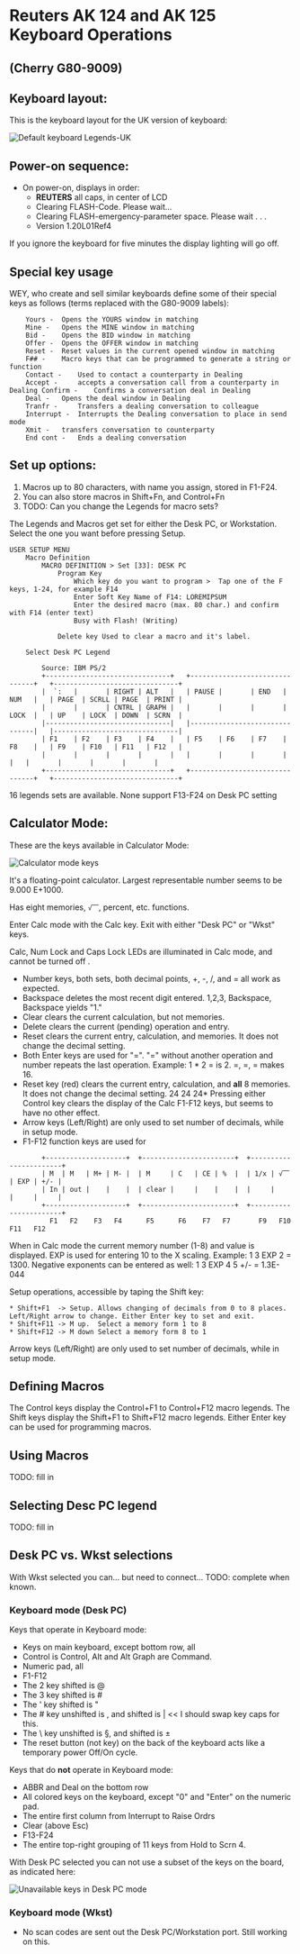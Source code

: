 # Reuters AK 124 and AK 125 Keyboard Operations
## (Cherry G80-9009)

## Keyboard layout:

This is the keyboard layout for the UK version of keyboard:

![Default keyboard Legends-UK](../master/images/Cherry%20G80-9009%20Default%20Legends-UK.png "Default keyboard Legends-UK")

## Power-on sequence:

* On power-on, displays in order:
    * **REUTERS** all caps, in center of LCD
    * Clearing FLASH-Code. Please wait...
    * Clearing FLASH-emergency-parameter space. Please wait . . .
    * Version 1.20L01Ref4

If you ignore the keyboard for five minutes the display lighting will go off.

## Special key usage

WEY, who create and sell similar keyboards define some of their special keys as follows (terms replaced with the G80-9009 labels):

        Yours -	 Opens the YOURS window in matching
        Mine -	 Opens the MINE window in matching
        Bid -	 Opens the BID window in matching
        Offer -	 Opens the OFFER window in matching
        Reset -	 Reset values in the current opened window in matching
        F## -	 Macro keys that can be programmed to generate a string or function
        Contact -	 Used to contact a counterparty in Dealing
        Accept -	 accepts a conversation call from a counterparty in Dealing Confirm -	 Confirms a conversation deal in Dealing
        Deal -	 Opens the deal window in Dealing
        Tranfr -	 Transfers a dealing conversation to colleague
        Interrupt -	 Interrupts the Dealing conversation to place in send mode
        Xmit -	 transfers conversation to counterparty
        End cont -	 Ends a dealing conversation

## Set up options:

1. Macros up to 80 characters, with name you assign, stored in F1-F24.
2. You can also store macros in Shift+Fn, and Control+Fn
3. TODO: Can you change the Legends for macro sets?

The Legends and Macros get set for either the Desk PC, or Workstation. Select the one you want before pressing Setup.

```
USER SETUP MENU
    Macro Definition
        MACRO DEFINITION > Set [33]: DESK PC
            Program Key
                Which key do you want to program >  Tap one of the F keys, 1-24, for example F14
                Enter Soft Key Name of F14: LOREMIPSUM
                Enter the desired macro (max. 80 char.) and confirm with F14 (enter text)
                Busy with Flash! (Writing)

            Delete key Used to clear a macro and it's label.

    Select Desk PC Legend

        Source: IBM PS/2
        +-------------------------------+   +-------------------------------+   +-------------------------------+
        |  `:   |       | RIGHT | ALT   |   | PAUSE |       | END   | NUM   |   | PAGE  | SCRLL | PAGE  | PRINT |
        |       |       | CNTRL | GRAPH |   |       |       |       | LOCK  |   | UP    | LOCK  | DOWN  | SCRN  |
        |-------------------------------|   |-------------------------------|   |-------------------------------|
        | F1    | F2    | F3    | F4    |   | F5    | F6    | F7    | F8    |   | F9    | F10   | F11   | F12   |
        |       |       |       |       |   |       |       |       |       |   |       |       |       |       |
        +-------------------------------+   +-------------------------------+   +-------------------------------+

```
16 legends sets are available.
None support F13-F24 on Desk PC setting

## Calculator Mode:

These are the keys available in Calculator Mode:

![Calculator mode keys](../master/images/Cherry%20G80-9009%20Calculator%20mode%20keys.png "Calculator mode keys")

It's a floating-point calculator. Largest representable number seems to be 9.000 E+1000.

Has eight memories, ```√⎺```, percent, etc. functions.

Enter Calc mode with the Calc key. Exit with either "Desk PC" or "Wkst" keys.

Calc, Num Lock and Caps Lock LEDs are illuminated in Calc mode, and cannot be turned off .

* Number keys, both sets, both decimal points, +, -, /, and = all work as expected.
* Backspace deletes the most recent digit entered. 1,2,3, Backspace, Backspace yields "1."
* Clear clears the current calculation, but not memories.
* Delete clears the current (pending) operation and entry.
* Reset clears the current entry, calculation, and memories. It does not change the decimal setting.
* Both Enter keys are used for "=". "=" without another operation and number
repeats the last operation. Example: 1 * 2 = is 2. =, =, = makes 16.
* Reset key (red) clears the current entry, calculation, and **all** 8 memories. It does not change the decimal setting.
24 24 24* Pressing either Control key clears the display of the Calc F1-F12 keys, but seems to have no other effect.
* Arrow keys (Left/Right) are only used to set number of decimals, while in setup mode.
* F1-F12 function keys are used for
```
        +--------------------+  +-----------------------+  +-----------------------+
        | M  | M   | M+ | M- |  | M     | C   | CE | %  |  | 1/x | √⎺  | EXP | +/- |
        | In | out |    |    |  | clear |     |    |    |  |     |     |     |     |
        +--------------------+  +-----------------------+  +-----------------------+
          F1   F2    F3   F4      F5      F6    F7   F7       F9   F10   F11   F12
```

When in Calc mode the current memory number (1-8) and value is displayed.
EXP is used for entering 10 to the X scaling. Example: 1 3 EXP 2 = 1300.
Negative exponents can be entered as well: 1 3 EXP 4 5 +/- = 1.3E-044


Setup operations, accessible by taping the Shift key:

    * Shift+F1  -> Setup. Allows changing of decimals from 0 to 8 places.
    Left/Right arrow to change. Either Enter key to set and exit.
    * Shift+F11 -> M up.  Select a memory form 1 to 8
    * Shift+F12 -> M down Select a memory form 8 to 1

Arrow keys (Left/Right) are only used to set number of decimals, while in setup mode.


## Defining Macros

The Control keys display the Control+F1 to Control+F12 macro legends.
The Shift keys display the Shift+F1 to Shift+F12 macro legends.
Either Enter key can be used for programming macros.

## Using Macros

TODO: fill in

## Selecting Desc PC legend

TODO: fill in


## Desk PC vs. Wkst selections

With Wkst selected you can... but need to connect... TODO: complete when known.

### Keyboard mode (Desk PC)

Keys that operate in Keyboard mode:

* Keys on main keyboard, except bottom row, all
* Control is Control, Alt and Alt Graph are Command.
* Numeric pad, all
* F1-F12
* The 2 key shifted is @
* The 3 key shifted is #
* The ' key shifted is "
* The # key unshifted is \, and shifted is | << I should swap key caps for this.
* The \ key unshifted is §, and shifted is ±
* The reset button (not key)  on the back of the keyboard acts like a temporary
power Off/On cycle.


Keys that do **not** operate in Keyboard mode:

* ABBR and Deal on the bottom row
* All colored keys on the keyboard, except "0" and "Enter" on the numeric pad.
* The entire first column from Interrupt to Raise Ordrs
* Clear (above Esc)
* F13-F24
* The entire top-right grouping of 11 keys from Hold to Scrn 4.

With Desk PC selected you can not use a subset of the keys on the board, as indicated here:

![Unavailable keys in Desk PC mode](../master/images/Cherry%20G80-9009%20Unavailable%20keys%20in%20Desk%20mode.png "Unavailable keys in Desk PC mode")

### Keyboard mode (Wkst)

* No scan codes are sent out the Desk PC/Workstation port. Still working on this.
